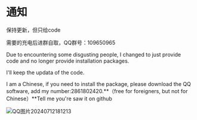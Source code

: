 # 通知

保持更新，但只给code

需要的充电后进群自取，QQ群号：109650965

Due to encountering some disgusting people, I changed to just provide code and no longer provide installation packages.

I'll keep the updata of the code.

I am a Chinese, if you need to install the package, please download the QQ software, add my number:2861802420.**（free for foreigners, but not for Chinese）**Tell me you're saw it on github

![QQ图片20240712181213](https://github.com/user-attachments/assets/a117f5f5-6880-462f-a924-b4333b72450a)


